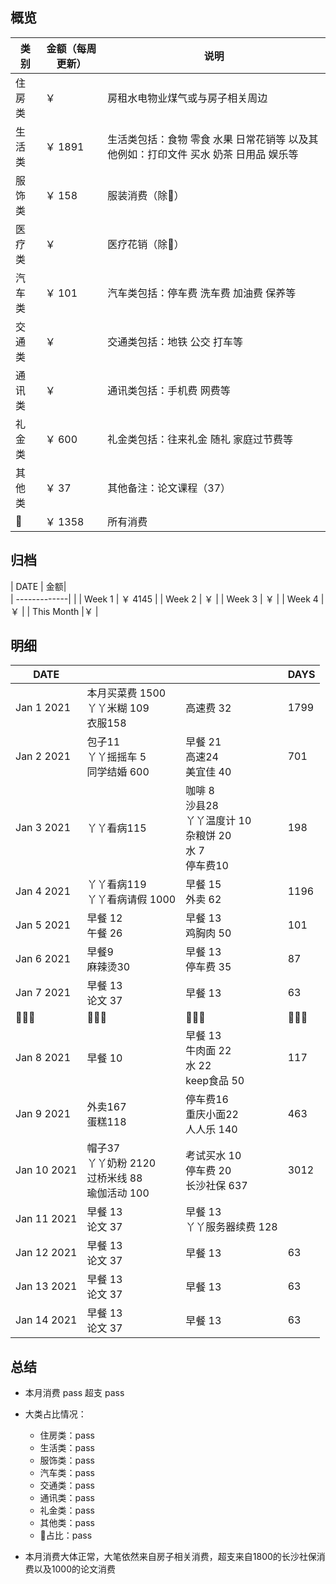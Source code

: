 ## 概览
| 类别           | 金额（每周更新）        |    说明 |
| -------------|-------------| -----|
| 住房类|￥  | 房租水电物业煤气或与房子相关周边
| 生活类| ￥ 1891   | 生活类包括：食物 零食 水果 日常花销等 以及其他例如：打印文件 买水 奶茶 日用品 娱乐等        |
|服饰类 | ￥ 158| 服装消费（除👶） |
|医疗类 | ￥ | 医疗花销（除👶）
|汽车类 |￥ 101| 汽车类包括：停车费 洗车费 加油费 保养等
|交通类| ￥| 交通类包括：地铁 公交 打车等
|通讯类 | ￥| 通讯类包括：手机费 网费等
|礼金类 | ￥ 600| 礼金类包括：往来礼金 随礼 家庭过节费等
|其他类 | ￥ 37 | 其他备注：论文课程（37）
|👶 | ￥ 1358 | 所有消费

## 归档
| DATE           | 金额|      
| -------------|       |
| Week 1 | ￥ 4145  |
| Week 2 | ￥ |
| Week 3 | ￥  |
| Week 4 | ￥     |
| This Month |￥ |

## 明细
| DATE           |         |    |DAYS
| -------------|-------------| -----|---
| Jan 1  2021      | 本月买菜费 1500<br>丫丫米糊 109<br>衣服158 | 高速费 32 | 1799
| Jan 2  2021      | 包子11 <br>丫丫摇摇车 5 <br> 同学结婚 600| 早餐 21<br> 高速24 <br>美宜佳 40 |701
| Jan 3  2021      | 丫丫看病115<br> | 咖啡 8 <br> 沙县28<br>丫丫温度计 10<br>杂粮饼 20<br>水 7<br>停车费10 | 198  
| Jan 4  2021      | 丫丫看病119<br>丫丫看病请假 1000| 早餐 15<br>外卖 62 |1196
| Jan 5  2021      | 早餐 12 <br>午餐 26  | 早餐 13<br> 鸡胸肉 50 | 101
| Jan 6  2021      |  早餐9 <br>麻辣烫30  |  早餐 13<br> 停车费 35  | 87
| Jan 7  2021      | 早餐 13 <br>论文 37  |  早餐 13 <br>  | 63
|       👨‍👩‍👧            |     👨‍👩‍👧‍               |    👨‍👩‍👧 |     👨‍👩‍👧   |
| Jan 8  2021      | 早餐 10  |  早餐 13 <br>牛肉面 22<br>水 22<br>keep食品 50  | 117
| Jan 9  2021      | 外卖167<br>蛋糕118  |  停车费16 <br>重庆小面22<br>人人乐 140  | 463
| Jan 10  2021      | 帽子37<br>丫丫奶粉 2120<br>过桥米线 88<br>瑜伽活动 100  |  考试买水 10 <br> 停车费 20<br>长沙社保 637  | 3012
| Jan 11  2021      | 早餐 13 <br>论文 37  |  早餐 13 <br> 丫丫服务器续费 128 | 
| Jan 12  2021      | 早餐 13 <br>论文 37  |  早餐 13 <br>  | 63
| Jan 13  2021      | 早餐 13 <br>论文 37  |  早餐 13 <br>  | 63
| Jan 14  2021      | 早餐 13 <br>论文 37  |  早餐 13 <br>  | 63

## 总结

- 本月消费 pass 超支 pass
- 大类占比情况：
  - 住房类：pass
  - 生活类：pass
  - 服饰类：pass
  - 汽车类：pass
  - 交通类：pass
  - 通讯类：pass
  - 礼金类：pass
  - 其他类：pass
  - 👶占比：pass


- 本月消费大体正常，大笔依然来自房子相关消费，超支来自1800的长沙社保消费以及1000的论文消费
